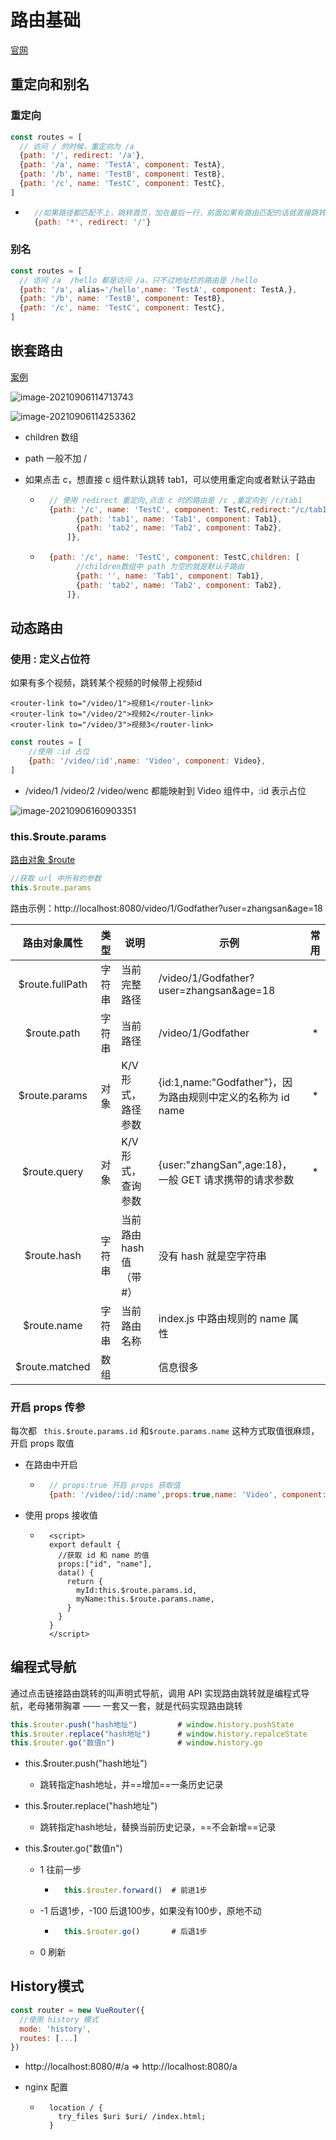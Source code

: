 # 路由基础

[官网](https://router.vuejs.org/zh/guide/)

## 重定向和别名

### 重定向

```js
const routes = [
  // 访问 / 的时候，重定向为 /a 
  {path: '/', redirect: '/a'},
  {path: '/a', name: 'TestA', component: TestA},
  {path: '/b', name: 'TestB', component: TestB},
  {path: '/c', name: 'TestC', component: TestC},
]
```

- ```js
    //如果路径都匹配不上，跳转首页，加在最后一行，前面如果有路由匹配的话就直接跳转对应路由
    {path: '*', redirect: '/'}
    ```

    

### 别名

```js
const routes = [
  // 访问 /a  /hello 都是访问 /a，只不过地址栏的路由是 /hello
  {path: '/a', alias='/hello',name: 'TestA', component: TestA,},
  {path: '/b', name: 'TestB', component: TestB},
  {path: '/c', name: 'TestC', component: TestC},
]
```



## 嵌套路由

[案例](http://xy.n.weizhan1.cn/autoweb/showDemoSite.aspx?demoSiteID=477&TemplateIndex=template.aspx?spm=5176.730014-102399.0.0.1f5e709a0t66pi&isIframe=1)

![image-20210906114713743](https://attach.blog.wen7.online/image-20210906114713743.png)

![image-20210906114253362](https://attach.blog.wen7.online/image-20210906114253362.png)

- children 数组

- path 一般不加 /

- 如果点击 c，想直接 c 组件默认跳转 tab1，可以使用重定向或者默认子路由

    - ```js
        // 使用 redirect 重定向,点击 c 时的路由是 /c ,重定向到 /c/tab1
        {path: '/c', name: 'TestC', component: TestC,redirect:"/c/tab1",children: [
              {path: 'tab1', name: 'Tab1', component: Tab1},
              {path: 'tab2', name: 'Tab2', component: Tab2},
            ]},
        ```

    - ```js
        {path: '/c', name: 'TestC', component: TestC,children: [
              //children数组中 path 为空的就是默认子路由
              {path: '', name: 'Tab1', component: Tab1},
              {path: 'tab2', name: 'Tab2', component: Tab2},
            ]},
        ```



## 动态路由

### 使用 : 定义占位符

如果有多个视频，跳转某个视频的时候带上视频id

```vue
<router-link to="/video/1">视频1</router-link>
<router-link to="/video/2">视频2</router-link>
<router-link to="/video/3">视频3</router-link>
```

```js
const routes = [
    //使用 :id 占位
    {path: '/video/:id',name: 'Video', component: Video},
]
```

- /video/1   /video/2   /video/wenc  都能映射到 Video 组件中，:id 表示占位

![image-20210906160903351](https://attach.blog.wen7.online/image-20210906160903351.png)

### this.$route.params

[路由对象  $route](https://router.vuejs.org/zh/api/#%E8%B7%AF%E7%94%B1%E5%AF%B9%E8%B1%A1)

```js
//获取 url 中所有的参数
this.$route.params
```

路由示例：http://localhost:8080/video/1/Godfather?user=zhangsan&age=18

|  路由对象属性   |  类型  | 说明                    | 示例                                                        | 常用 |
| :-------------: | :----: | ----------------------- | ----------------------------------------------------------- | :--: |
| $route.fullPath | 字符串 | 当前完整路径            | /video/1/Godfather?user=zhangsan&age=18                     |      |
|   $route.path   | 字符串 | 当前路径                | /video/1/Godfather                                          |  *   |
|  $route.params  |  对象  | K/V 形式，路径参数      | {id:1,name:"Godfather"}，因为路由规则中定义的名称为 id name |  *   |
|  $route.query   |  对象  | K/V 形式，查询参数      | {user:"zhangSan",age:18}，一般 GET 请求携带的请求参数       |  *   |
|   $route.hash   | 字符串 | 当前路由 hash 值（带#） | 没有 hash 就是空字符串                                      |      |
|   $route.name   | 字符串 | 当前路由名称            | index.js 中路由规则的 name 属性                             |      |
| $route.matched  |  数组  |                         | 信息很多                                                    |      |



### 开启 props 传参

每次都 ` this.$route.params.id`  和  ​`$route.params.name` 这种方式取值很麻烦，开启 props 取值

- 在路由中开启

    - ```js
        // props:true 开启 props 获取值
        {path: '/video/:id/:name',props:true,name: 'Video', component: Video},
        ```

- 使用 props 接收值

    - ```vue
        <script>
        export default {
          //获取 id 和 name 的值
          props:["id", "name"],
          data() {
            return {
              myId:this.$route.params.id,
              myName:this.$route.params.name,
            }
          }
        }
        </script>
        ```



## 编程式导航

通过点击链接路由跳转的叫声明式导航，调用 API 实现路由跳转就是编程式导航，老母猪带胸罩 ——    一套又一套，就是代码实现路由跳转

```js
this.$router.push("hash地址")			# window.history.pushState
this.$router.replace("hash地址")		# window.history.repalceState
this.$router.go("数值n")				# window.history.go
```

- this.$router.push("hash地址")	

    - 跳转指定hash地址，并==增加==一条历史记录

- this.$router.replace("hash地址")

    - 跳转指定hash地址，替换当前历史记录，==不会新增==记录

- this.$router.go("数值n")

    - 1  往前一步

        - ```js
            this.$router.forward()  # 前进1步
            ```

    - -1 后退1步，-100 后退100步，如果没有100步，原地不动

        - ```js
            this.$router.go()		# 后退1步
            ```

    - 0 刷新

    

## History模式

```js
const router = new VueRouter({
  //使用 history 模式  
  mode: 'history',
  routes: [...]
})
```

- http://localhost:8080/#/a   =>   http://localhost:8080/a

- nginx 配置

    - ```nginx
        location / {
          try_files $uri $uri/ /index.html;
        }
        ```

        